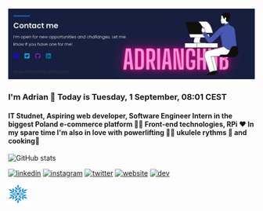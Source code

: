 ![banner](https://github.com/adrianghub/adrianghub/blob/master/github/images/baner.jpg)

### I'm Adrian 👋 Today is Tuesday, 1 September, 08:01 CEST
#### IT Studnet, Aspiring web developer, Software Engineer Intern in the biggest Poland e-commerce platform 👨‍🎓 Front-end technologies, RPi ❤ In my spare time I'm also in love with powerlifting 🏋️‍♀️ ukulele rythms 🎸 and cooking🥧

![GitHub stats](https://github-readme-stats.vercel.app/api?username=adrianghub&show_icons=true)  

[<img src='https://cdn.jsdelivr.net/npm/simple-icons@3.0.1/icons/linkedin.svg' alt='linkedin' height='40'>](https://www.linkedin.com/in/adrian.zinko/)  [<img src='https://cdn.jsdelivr.net/npm/simple-icons@3.0.1/icons/instagram.svg' alt='instagram' height='40'>](https://www.instagram.com/_drianko/)  [<img src='https://cdn.jsdelivr.net/npm/simple-icons@3.0.1/icons/twitter.svg' alt='twitter' height='40'>](https://twitter.com/adrian.zinko)  [<img src='https://cdn.jsdelivr.net/npm/simple-icons@3.0.1/icons/icloud.svg' alt='website' height='40'>](https://adrianghub.netlify.app/) [<img src='https://cdn.jsdelivr.net/npm/simple-icons@3.0.1/icons/dev-dot-to.svg' alt='dev' height='40'>](https://dev.to/adrianghub) 

<a href='https://archiveprogram.github.com/'><img src='https://raw.githubusercontent.com/acervenky/animated-github-badges/master/assets/acbadge.gif' width='40' height='40'></a>
